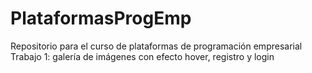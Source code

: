 # PlataformasProgEmp
Repositorio para el curso de plataformas de programación empresarial
Trabajo 1: galería de imágenes con efecto hover, registro y login
